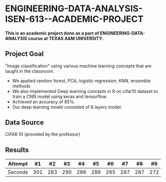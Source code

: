 # ENGINEERING-DATA-ANALYSIS-ISEN-613--ACADEMIC-PROJECT
#### This is an academic project done as a part of ENGINEERING-DATA-ANALYSIS course at TEXAS A&M UNIVERSITY. ####

Project Goal
----
"Image classification" using various machine learning concepts that are taught in the classroom. 
  * We applied random forest, PCA, logistic regression, KNN, ensemble methods
  * We also implemented Deep learning concepts in R on cifar10 dataset to train a CNN model using keras and tensorflow.
  * Achieved an accuracy of 85%.
  * Our deep learning model consisted of 6 layers model.

Data Source
----
CIFAR 10 (provided by the professor)

Results
-----
Attempt | #1 | #2 | #3 | #4 | #5 | #6 | #7 | #8 | #9 | #10 | #11
--- | --- | --- | --- |--- |--- |--- |--- |--- |--- |--- |---
Seconds | 301 | 283 | 290 | 286 | 289 | 285 | 287 | 287 | 272 | 276 | 269
